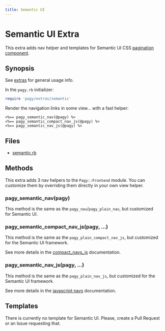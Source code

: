 ```yaml
---
title: Semantic UI
---
```

# Semantic UI Extra

This extra adds nav helper and templates for Semantic UI CSS [pagination component](https://semantic-ui.com/collections/menu.html#pagination).

## Synopsis

See [extras](../extras.md) for general usage info.

In the `pagy.rb` initializer:

```ruby
require 'pagy/extras/semantic'
```

Render the navigation links in some view...
with a fast helper:

```erb
<%== pagy_semantic_nav(@pagy) %>
<%== pagy_semantic_compact_nav_js(@pagy) %>
<%== pagy_semantic_nav_js(@pagy) %>
```

## Files

- [semantic.rb](https://github.com/ddnexus/pagy/blob/master/lib/pagy/extras/semantic.rb)

## Methods

This extra adds 3 nav helpers to the `Pagy::Frontend` module. You can customize them by overriding them directly in your own view helper.

### pagy_semantic_nav(pagy)

This method is the same as the `pagy_nav`/`pagy_plain_nav`, but customized for Semantic UI.

### pagy_semantic_compact_nav_js(pagy, ...)

This method is the same as the `pagy_plain_compact_nav_js`, but customized for the Semantic UI framework.

See more details in the [compact_navs_js](plain.md#javascript-compact-navs)  documentation.

### pagy_semantic_nav_js(pagy, ...)

This method is the same as the `pagy_plain_nav_js`, but customized for the Semantic UI framework.

See more details in the [javascript navs](plain.md#javascript-navs) documentation.

## Templates

There is currently no template for Semantic UI. Please, create a Pull Request or an Issue requesting that.
